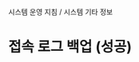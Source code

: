 <!--breadcrumb:시스템 운영 지침 / 시스템 기타 정보--><span class="md-breadcrumb">시스템 운영 지침 / 시스템 기타 정보</span>
# 접속 로그 백업 (성공)
